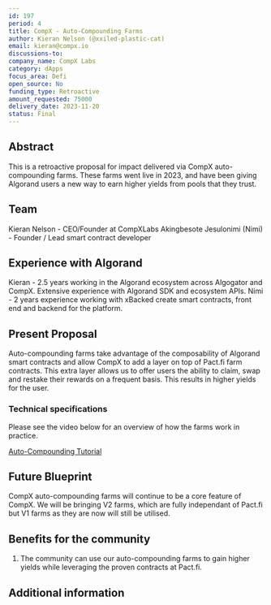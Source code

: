 ```yaml
---
id: 197
period: 4
title: CompX - Auto-Compounding Farms
author: Kieran Nelson (@xxiled-plastic-cat)
email: kieran@compx.io
discussions-to: 
company_name: CompX Labs
category: dApps
focus_area: Defi
open_source: No
funding_type: Retroactive
amount_requested: 75000
delivery_date: 2023-11-20
status: Final
---
```


## Abstract

This is a retroactive proposal for impact delivered via CompX auto-compounding farms. These farms went live in 2023, and have been giving Algorand users a new way to earn higher yields from pools that they trust.

## Team

Kieran Nelson  - CEO/Founder at CompXLabs
Akingbesote Jesulonimi (Nimi) - Founder / Lead smart contract developer

## Experience with Algorand

Kieran - 2.5 years working in the Algorand ecosystem across Algogator and CompX. Extensive experience with Algorand SDK and ecosystem APIs.
Nimi - 2 years experience working with xBacked create smart contracts, front end and backend for the platform.

## Present Proposal

Auto-compounding farms take advantage of the composability of Algorand smart contracts and allow CompX to add a layer on top of Pact.fi farm contracts. This extra layer allows us to offer users the ability to claim, swap and restake their rewards on a frequent basis. This results in higher yields for the user.

### Technical specifications

Please see the video below for an overview of how the farms work in practice.

[Auto-Compounding Tutorial](https://youtu.be/ibKb0oQEi_4?si=oBuS5AWjCy37tRga)

## Future Blueprint

CompX auto-compounding farms will continue to be a core feature of CompX. We will be bringing V2 farms, which are fully independant of Pact.fi but V1 farms as they are now will still be utilised.

## Benefits for the community

1. The community can use our auto-compounding farms to gain higher yields while leveraging the proven contracts at Pact.fi.

## Additional information
